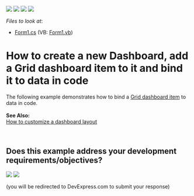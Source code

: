 <!-- default badges list -->
![](https://img.shields.io/endpoint?url=https://codecentral.devexpress.com/api/v1/VersionRange/128581065/15.1.3%2B)
[![](https://img.shields.io/badge/Open_in_DevExpress_Support_Center-FF7200?style=flat-square&logo=DevExpress&logoColor=white)](https://supportcenter.devexpress.com/ticket/details/E4768)
[![](https://img.shields.io/badge/📖_How_to_use_DevExpress_Examples-e9f6fc?style=flat-square)](https://docs.devexpress.com/GeneralInformation/403183)
[![](https://img.shields.io/badge/💬_Leave_Feedback-feecdd?style=flat-square)](#does-this-example-address-your-development-requirementsobjectives)
<!-- default badges end -->
<!-- default file list -->
*Files to look at*:

* [Form1.cs](./CS/Dashboard_CreateGrid/Form1.cs) (VB: [Form1.vb](./VB/Dashboard_CreateGrid/Form1.vb))
<!-- default file list end -->
# How to create a new Dashboard, add a Grid dashboard item to it and bind it to data in code


<p>The following example demonstrates how to bind a <a href="https://documentation.devexpress.com/#Dashboard/CustomDocument15150">Grid dashboard item</a> to data in code.<br /><br /><strong>See Also:</strong> <br /><a href="https://www.devexpress.com/Support/Center/p/E5206">How to customize a dashboard layout</a></p>

<br/>


<!-- feedback -->
## Does this example address your development requirements/objectives?

[<img src="https://www.devexpress.com/support/examples/i/yes-button.svg"/>](https://www.devexpress.com/support/examples/survey.xml?utm_source=github&utm_campaign=winforms-dashboard-add-grid-item-and-bind-to-data-in-code&~~~was_helpful=yes) [<img src="https://www.devexpress.com/support/examples/i/no-button.svg"/>](https://www.devexpress.com/support/examples/survey.xml?utm_source=github&utm_campaign=winforms-dashboard-add-grid-item-and-bind-to-data-in-code&~~~was_helpful=no)

(you will be redirected to DevExpress.com to submit your response)
<!-- feedback end -->
